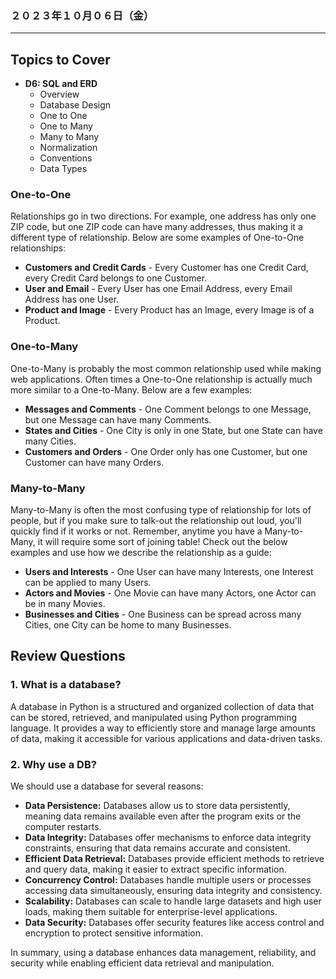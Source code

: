 ### ２０２３年１０月０６日（金）
---

## Topics to Cover

- **D6: SQL and ERD**
    - Overview
    - Database Design
    - One to One
    - One to Many
    - Many to Many
    - Normalization
    - Conventions
    - Data Types

### One-to-One

Relationships go in two directions. For example, one address has only one ZIP code, but one ZIP code can have many addresses, thus making it a different type of relationship. Below are some examples of One-to-One relationships:

- **Customers and Credit Cards** - Every Customer has one Credit Card, every Credit Card belongs to one Customer.
- **User and Email** - Every User has one Email Address, every Email Address has one User.
- **Product and Image** - Every Product has an Image, every Image is of a Product.


### One-to-Many

One-to-Many is probably the most common relationship used while making web applications. Often times a One-to-One relationship is actually much more similar to a One-to-Many. Below are a few examples:

- **Messages and Comments** - One Comment belongs to one Message, but one Message can have many Comments.
- **States and Cities** - One City is only in one State, but one State can have many Cities.
- **Customers and Orders** - One Order only has one Customer, but one Customer can have many Orders.

### Many-to-Many

Many-to-Many is often the most confusing type of relationship for lots of people, but if you make sure to talk-out the relationship out loud, you'll quickly find if it works or not. Remember, anytime you have a Many-to-Many, it will require some sort of joining table! Check out the below examples and use how we describe the relationship as a guide:

- **Users and Interests** - One User can have many Interests, one Interest can be applied to many Users.
- **Actors and Movies** - One Movie can have many Actors, one Actor can be in many Movies.
- **Businesses and Cities** - One Business can be spread across many Cities, one City can be home to many Businesses.


## Review Questions

### 1. **What is a database?**

A database in Python is a structured and organized collection of data that can be stored, retrieved, and manipulated using Python programming language. It provides a way to efficiently store and manage large amounts of data, making it accessible for various applications and data-driven tasks.

### 2. **Why use a DB?**

We should use a database for several reasons:
- **Data Persistence:** Databases allow us to store data persistently, meaning data remains available even after the program exits or the computer restarts.
- **Data Integrity:** Databases offer mechanisms to enforce data integrity constraints, ensuring that data remains accurate and consistent.
- **Efficient Data Retrieval:** Databases provide efficient methods to retrieve and query data, making it easier to extract specific information.
- **Concurrency Control:** Databases handle multiple users or processes accessing data simultaneously, ensuring data integrity and consistency.
- **Scalability:** Databases can scale to handle large datasets and high user loads, making them suitable for enterprise-level applications.
- **Data Security:** Databases offer security features like access control and encryption to protect sensitive information.

In summary, using a database enhances data management, reliability, and security while enabling efficient data retrieval and manipulation.

